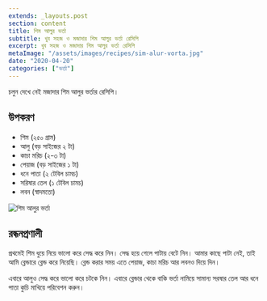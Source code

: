 ```yaml
---
extends: _layouts.post
section: content
title: শিম আলুর ভর্তা
subtitle: খুব সহজ ও মজাদার শিম আলুর ভর্তা রেসিপি
excerpt: খুব সহজ ও মজাদার শিম আলুর ভর্তা রেসিপি
metaImage: "/assets/images/recipes/sim-alur-vorta.jpg"
date: "2020-04-20"
categories: ["ভর্তা"]
---
```


চলুন দেখে নেই মজাদার শিম আলুর ভর্তার রেসিপি।

## উপকরণ

- শিম (২৫০ গ্রাম)
- আলু (বড় সাইজের ২ টা)
- কাচা মরিচ (২-৩ টা)
- পেয়াজ (বড় সাইজের ১ টা)
- ধনে পাতা (২ টেবিল চামচ)
- সরিষার তেল (১ টেবিল চামচ)
- লবন (স্বাদমতো)

![শিম আলুর ভর্তা](/assets/images/recipes/sim-alur-vorta.jpg)

## রন্ধনপ্রণালী

প্রথমেই শিম ধুয়ে নিয়ে ভালো করে সেদ্ধ করে নিন। সেদ্ধ হয়ে গেলে পাটায় বেটে নিন। আমার কাছে পাটা নেই, তাই
আমি ব্লেন্ডারে ব্লেন্ড করে নিয়েছি। ব্লেন্ড করার সময় এতে পেয়াজ, কাচা মরিচ আর লবনও দিয়ে দিন।

এবারে আলুও সেদ্ধ করে ভালো করে চটকে নিন। এবারে ব্লেন্ডার থেকে বাকি ভর্তা নামিয়ে সামান্য সরষার তেল আর
ধনে পাতা কুচি মাখিয়ে পরিবেশন করুন।
